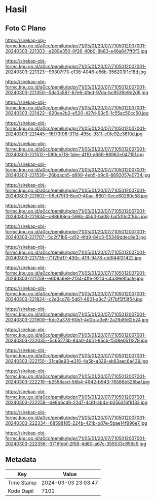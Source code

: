 # Hasil

## Foto C Plano

https://sirekap-obj-formc.kpu.go.id/a0cc/pemilu/pdpr/71/05/01/20/07/7105012007001-20240303-221303--e289e350-0f26-40b0-8b83-e46a847ff0f3.jpg

https://sirekap-obj-formc.kpu.go.id/a0cc/pemilu/pdpr/71/05/01/20/07/7105012007001-20240303-221323--99307f73-e138-4046-a56b-356203f1c18d.jpg

https://sirekap-obj-formc.kpu.go.id/a0cc/pemilu/pdpr/71/05/01/20/07/7105012007001-20240303-221350--5da0a587-67e6-41ed-97da-bc9539e9d2d9.jpg

https://sirekap-obj-formc.kpu.go.id/a0cc/pemilu/pdpr/71/05/01/20/07/7105012007001-20240303-221422--820ee2b2-e520-427d-93c5-1c55ac50cc50.jpg

https://sirekap-obj-formc.kpu.go.id/a0cc/pemilu/pdpr/71/05/01/20/07/7105012007001-20240303-221445--16f73f06-311d-495c-9311-c0fe92e3610d.jpg

https://sirekap-obj-formc.kpu.go.id/a0cc/pemilu/pdpr/71/05/01/20/07/7105012007001-20240303-221512--080ce7f8-1dee-4f10-a689-88962e04715f.jpg

https://sirekap-obj-formc.kpu.go.id/a0cc/pemilu/pdpr/71/05/01/20/07/7105012007001-20240303-221539--26bdacb5-d899-4eb5-b9c6-8892057e0734.jpg

https://sirekap-obj-formc.kpu.go.id/a0cc/pemilu/pdpr/71/05/01/20/07/7105012007001-20240303-221602--06cf79f3-6ee0-40ac-8601-0ece60280c58.jpg

https://sirekap-obj-formc.kpu.go.id/a0cc/pemilu/pdpr/71/05/01/20/07/7105012007001-20240303-221634--a88688ea-596b-45b3-ba08-baf5f0c0f8bc.jpg

https://sirekap-obj-formc.kpu.go.id/a0cc/pemilu/pdpr/71/05/01/20/07/7105012007001-20240303-221707--5c2f71b5-cd12-4fd9-84c3-55349ddec8e3.jpg

https://sirekap-obj-formc.kpu.go.id/a0cc/pemilu/pdpr/71/05/01/20/07/7105012007001-20240303-221735--71f29d17-430c-41ff-9478-cb0f44f31422.jpg

https://sirekap-obj-formc.kpu.go.id/a0cc/pemilu/pdpr/71/05/01/20/07/7105012007001-20240303-221759--e609a6e9-2f34-4ffe-9214-c4a39e9faafe.jpg

https://sirekap-obj-formc.kpu.go.id/a0cc/pemilu/pdpr/71/05/01/20/07/7105012007001-20240303-221824--c2e3cd78-5d61-4601-a3c7-2f7bf5ff3f54.jpg

https://sirekap-obj-formc.kpu.go.id/a0cc/pemilu/pdpr/71/05/01/20/07/7105012007001-20240303-221909--6dc3a378-60b1-4d0b-a3e8-2a2fb8562b24.jpg

https://sirekap-obj-formc.kpu.go.id/a0cc/pemilu/pdpr/71/05/01/20/07/7105012007001-20240303-222035--5c65273b-84a0-4b51-85cb-f508e0511279.jpg

https://sirekap-obj-formc.kpu.go.id/a0cc/pemilu/pdpr/71/05/01/20/07/7105012007001-20240303-222150--31ca8e93-e316-4a5b-a329-ab83aec6a439.jpg

https://sirekap-obj-formc.kpu.go.id/a0cc/pemilu/pdpr/71/05/01/20/07/7105012007001-20240303-222219--b2558acd-56b4-4942-b943-76586b526baf.jpg

https://sirekap-obj-formc.kpu.go.id/a0cc/pemilu/pdpr/71/05/01/20/07/7105012007001-20240303-222258--de8b6cd6-22d7-4c8f-ab4a-b056316f9133.jpg

https://sirekap-obj-formc.kpu.go.id/a0cc/pemilu/pdpr/71/05/01/20/07/7105012007001-20240303-222334--68598185-224b-421b-b87e-5bae14f996e7.jpg

https://sirekap-obj-formc.kpu.go.id/a0cc/pemilu/pdpr/71/05/01/20/07/7105012007001-20240303-222356--3716febf-2f58-4d60-a67c-355533c959c9.jpg


## Metadata

| Key        | Value               |
| ---------- | ------------------- |
| Time Stamp | 2024-03-03 23:03:47 |
| Kode Dapil | 7101                |




